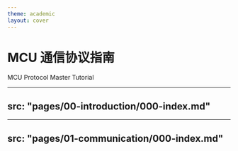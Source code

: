 ```yaml
---
theme: academic
layout: cover
---
```


# MCU 通信协议指南

MCU Protocol Master Tutorial

---
src: "pages/00-introduction/000-index.md"
---

---
src: "pages/01-communication/000-index.md"
---
